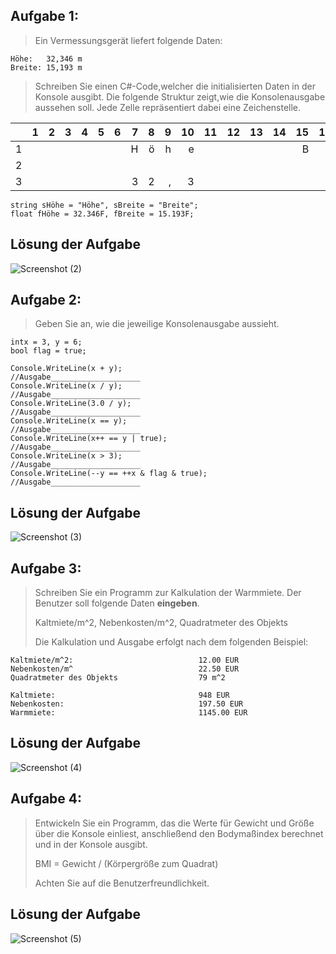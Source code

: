 ## Aufgabe 1:

> Ein Vermessungsgerät liefert folgende Daten:
```
Höhe:   32,346 m
Breite: 15,193 m 
```
> Schreiben Sie einen C#-Code,welcher die initialisierten Daten in der Konsole ausgibt. Die folgende 
> Struktur zeigt,wie die Konsolenausgabe aussehen soll. Jede Zelle repräsentiert dabei eine 
> Zeichenstelle.

|   | 1 | 2 | 3 | 4 | 5 | 6 | 7 | 8 | 9 | 10 | 11 | 12 | 13 | 14 | 15 | 16 | 17 | 18 | 19 | 20 |
|--:|--:|--:|--:|--:|--:|--:|--:|--:|--:|---:|---:|---:|---:|---:|---:|---:|---:|---:|---:|---:|
| 1 |   |   |   |   |   |   | H | ö | h | e  |    |    |    |    | B  | r  | e  | i  | t  | e  |
| 2 |   |   |   |   |   |   |   |   |   |    |    |    |    |    |    |    |    |    |    |    |
| 3 |   |   |   |   |   |   | 3 | 2 | , | 3  |    |    |    |    |    |    | 1  | 5  | ,  | 2  |

    string sHöhe = "Höhe", sBreite = "Breite";
    float fHöhe = 32.346F, fBreite = 15.193F;    

## Lösung der Aufgabe
![Screenshot (2)](https://user-images.githubusercontent.com/65921256/199503482-3933e4bf-d64f-4c5c-80fa-4024ec4bdfd3.png)

## Aufgabe 2:

> Geben Sie an, wie die jeweilige Konsolenausgabe aussieht. 

```
intx = 3, y = 6;
bool flag = true;

Console.WriteLine(x + y);                       //Ausgabe____________________
Console.WriteLine(x / y);                       //Ausgabe____________________
Console.WriteLine(3.0 / y);                     //Ausgabe____________________
Console.WriteLine(x == y);                      //Ausgabe____________________
Console.WriteLine(x++ == y | true);             //Ausgabe____________________
Console.WriteLine(x > 3);                       //Ausgabe____________________
Console.WriteLine(--y == ++x & flag & true);    //Ausgabe____________________
```

## Lösung der Aufgabe
![Screenshot (3)](https://user-images.githubusercontent.com/65921256/199510546-2ec056b2-a157-41f6-b876-2d219a6cf259.png)

## Aufgabe 3:

> Schreiben Sie ein Programm zur Kalkulation der Warmmiete.
> Der Benutzer soll folgende Daten **eingeben**. 
>
> Kaltmiete/m^2, Nebenkosten/m^2, Quadratmeter des Objekts
>
> Die Kalkulation und Ausgabe erfolgt nach dem folgenden Beispiel: 
```
Kaltmiete/m^2:                            12.00 EUR
Nebenkosten/m^                            22.50 EUR
Quadratmeter des Objekts                  79 m^2

Kaltmiete:                                948 EUR
Nebenkosten:                              197.50 EUR
Warmmiete:                                1145.00 EUR
```

## Lösung der Aufgabe
![Screenshot (4)](https://user-images.githubusercontent.com/65921256/199513351-805c02c6-accf-4b1d-b106-ecc8b28ec4d1.png)

## Aufgabe 4:

> Entwickeln Sie ein Programm, das die Werte für Gewicht und Größe über die Konsole 
> einliest, anschließend den Bodymaßindex berechnet und in der Konsole ausgibt.
>
> BMI = Gewicht / (Körpergröße zum Quadrat)
>
> Achten Sie auf die Benutzerfreundlichkeit.

## Lösung der Aufgabe
![Screenshot (5)](https://user-images.githubusercontent.com/65921256/199513942-83453eb0-bf9f-4a4d-9e22-a57bab083a5c.png)
